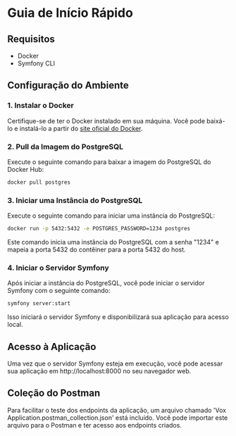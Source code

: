 # Guia de Início Rápido

## Requisitos

- Docker
- Symfony CLI

## Configuração do Ambiente

### 1. Instalar o Docker

Certifique-se de ter o Docker instalado em sua máquina. Você pode baixá-lo e instalá-lo a partir do [site oficial do Docker](https://www.docker.com/get-started).

### 2. Pull da Imagem do PostgreSQL

Execute o seguinte comando para baixar a imagem do PostgreSQL do Docker Hub:

```bash
docker pull postgres
```

### 3. Iniciar uma Instância do PostgreSQL

Execute o seguinte comando para iniciar uma instância do PostgreSQL:

```bash
docker run -p 5432:5432 -e POSTGRES_PASSWORD=1234 postgres
```

Este comando inicia uma instância do PostgreSQL com a senha "1234" e mapeia a porta 5432 do contêiner para a porta 5432 do host.

### 4. Iniciar o Servidor Symfony

Após iniciar a instância do PostgreSQL, você pode iniciar o servidor Symfony com o seguinte comando:

```bash
symfony server:start
```

Isso iniciará o servidor Symfony e disponibilizará sua aplicação para acesso local.

## Acesso à Aplicação

Uma vez que o servidor Symfony esteja em execução, você pode acessar sua aplicação em http://localhost:8000 no seu navegador web.

## Coleção do Postman

Para facilitar o teste dos endpoints da aplicação, um arquivo chamado 'Vox Application.postman_collection.json' está incluído. Você pode importar este arquivo para o Postman e ter acesso aos endpoints criados.
